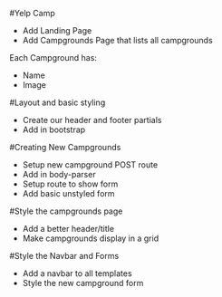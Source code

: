 #Yelp Camp

* Add Landing Page
* Add Campgrounds Page that lists all campgrounds

Each Campground has:
* Name
* Image

#Layout and basic styling
* Create our header and footer partials
* Add in bootstrap

#Creating New Campgrounds
* Setup new campground POST route
* Add in body-parser
* Setup route to show form
* Add basic unstyled form

#Style the campgrounds page
* Add a better header/title
* Make campgrounds display in a grid

#Style the Navbar and Forms
* Add a navbar to all templates
* Style the new campground form